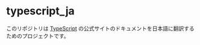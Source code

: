 # typescript_ja

このリポジトリは [TypeScript](https://www.typescriptlang.org/docs/home.html) の公式サイトのドキュメントを日本語に翻訳するためのプロジェクトです。
